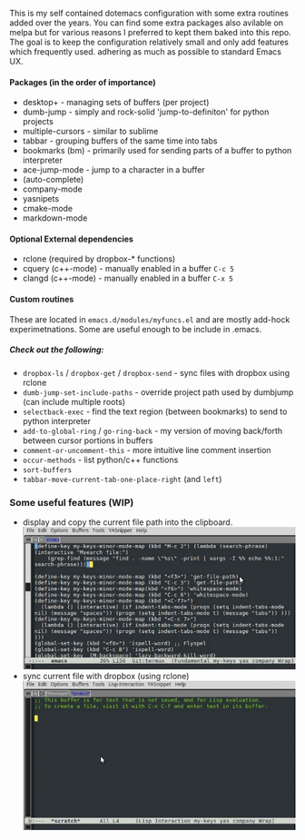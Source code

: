 This is my self contained dotemacs configuration with some extra routines added over the years. You can find some extra packages also avilable on melpa but for various reasons I preferred to kept them baked into this repo. The goal is to keep the configuration relatively small and only add features which frequently used. adhering as much as possible to standard Emacs UX.

#### Packages (in the order of importance)
- desktop+ - managing sets of buffers (per project)
- dumb-jump - simply and rock-solid 'jump-to-definiton' for python projects
- multiple-cursors - similar to sublime
- tabbar - grouping buffers of the same time into tabs
- bookmarks (bm) - primarily used for sending parts of a buffer to python interpreter
- ace-jump-mode - jump to a character in a buffer
- (auto-complete)
- company-mode
- yasnipets
- cmake-mode
- markdown-mode

#### Optional External dependencies
- rclone (required by dropbox-* functions)
- cquery (c++-mode) - manually enabled in a buffer `C-c 5`
- clangd (c++-mode) - manually enabled in a buffer `C-x 5`

#### Custom routines
These are located in `emacs.d/modules/myfuncs.el` and are mostly add-hock experimetnations. Some are useful enough to be include in .emacs. 
##### Check out the following:
- `dropbox-ls` / `dropbox-get` / `dropbox-send` - sync files with dropbox using rclone
- `dumb-jump-set-include-paths` - override project path used by dumbjump (can include multiple roots)
- `selectback-exec` - find the text region (between bookmarks) to send to python interpreter
- `add-to-global-ring` / `go-ring-back` - my version of moving back/forth between cursor portions in buffers
- `comment-or-uncomment-this` - more intuitive line comment insertion
- `occur-methods` - list python/c++ functions
- `sort-buffers`
- `tabbar-move-current-tab-one-place-right` (and `left`)

### Some useful features (WIP)
- display and copy the current file path into the clipboard.
![](images/copy_current_file_path.gif)
- sync current file with dropbox (using rclone)
![](images/rclone_dropbox.gif)
